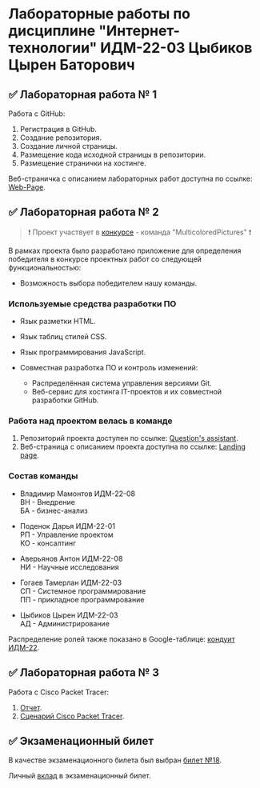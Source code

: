 # Лабораторные работы по дисциплине "Интернет-технологии" ИДМ-22-03 Цыбиков Цырен Баторович

## ✅ Лабораторная работа № 1

Работа с GitHub:

1. Регистрация в GitHub.
2. Создание репозитория.
3. Создание личной страницы.
4. Размещение кода исходной страницы в репозитории.
5. Размещение странички на хостинге.

Веб-страничка с описанием лабораторных работ доступна по ссылке: [Web-Page](https://tsyreniao.github.io/inet/).

## ✅ Лабораторная работа № 2

> ❗ Проект участвует в [конкурсе](https://idmit.ru/) - команда "MulticoloredPictures" ❗

В рамках проекта было разработано приложение для определения победителя в конкурсе проектных работ со следующей функциональностью:
   * Возможность выбора победителем нашу команды. 
   
### Используемые средства разработки ПО
* Язык разметки HTML.
* Язык таблиц стилей CSS.
* Язык программирования JavaScript.

* Совместная разработка ПО и контроль изменений:
   + Распределённая система управления версиями Git.
   + Веб-сервис для хостинга IT-проектов и их совместной разработки GitHub.
   
### Работа над проектом велась в команде
1. Репозиторий проекта доступен по ссылке: [Question's assistant](https://github.com/Tsyreniao/IT_MulticoloredPictures).
2. Веб-страница с описанием проекта доступна по ссылке: [Landing page](https://tsyreniao.github.io/IT_MulticoloredPictures/).

### Состав команды
  * Владимир Мамонтов ИДМ-22-08  
    ВН - Внедрение  
    БА - бизнес-анализ  

  * Поденок Дарья ИДМ-22-01  
    РП - Управление проектом  
    КО - консалтинг  

  * Аверьянов Антон ИДМ-22-08  
    НИ - Научные исследования  

  * Гогаев Тамерлан ИДМ-22-03  
    СП - Системное программирование  
    ПП - прикладное программрование  

  * Цыбиков Цырен ИДМ-22-03  
    АД - Администрирование  

Распределение ролей также показано в Google-таблице: [кондуит ИДМ-22](https://docs.google.com/spreadsheets/d/1ypxgDUpNsaAK5PH90dTfGKdtDnWaeEDWfupEbDokN6A/edit#gid=1891559469).
   
## ✅ Лабораторная работа № 3
Работа с Cisco Packet Tracer:
1. [Отчет](https://github.com/Tsyreniao/inet/blob/main/src/report.pdf).
2. [Сценарий Cisco Packet Tracer](https://github.com/Tsyreniao/inet/blob/main/src/CiscoFile.pka).

## ✅ Экзаменационный билет

В качестве экзаменационного билета был выбран [билет №18](https://github.com/stankin/inet-2022/wiki/exam18).

Личный [вклад](https://github.com/stankin/inet-2022/wiki/exam18/_compare/b7a1f4bcfd2403197adad64763db8def4d4a4e34...bc88d5f03bd7af9d6e257d24d2ef2e9b92d97b7f) в экзаменационный билет.


